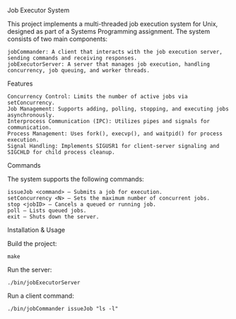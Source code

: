Job Executor System

This project implements a multi-threaded job execution system for Unix, designed as part of a Systems Programming assignment. The system consists of two main components:

    jobCommander: A client that interacts with the job execution server, sending commands and receiving responses.
    jobExecutorServer: A server that manages job execution, handling concurrency, job queuing, and worker threads.

Features

    Concurrency Control: Limits the number of active jobs via setConcurrency.
    Job Management: Supports adding, polling, stopping, and executing jobs asynchronously.
    Interprocess Communication (IPC): Utilizes pipes and signals for communication.
    Process Management: Uses fork(), execvp(), and waitpid() for process execution.
    Signal Handling: Implements SIGUSR1 for client-server signaling and SIGCHLD for child process cleanup.

Commands

The system supports the following commands:

    issueJob <command> – Submits a job for execution.
    setConcurrency <N> – Sets the maximum number of concurrent jobs.
    stop <jobID> – Cancels a queued or running job.
    poll – Lists queued jobs.
    exit – Shuts down the server.

Installation & Usage

Build the project:

    make

Run the server:

    ./bin/jobExecutorServer

Run a client command:

    ./bin/jobCommander issueJob "ls -l"

